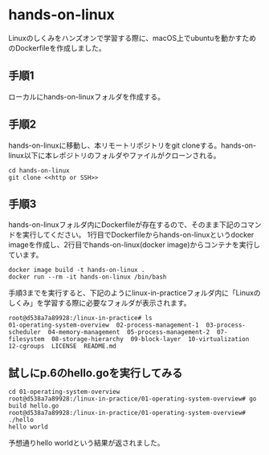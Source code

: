 # hands-on-linux
Linuxのしくみをハンズオンで学習する際に、macOS上でubuntuを動かすためのDockerfileを作成しました。

## 手順1
ローカルにhands-on-linuxフォルダを作成する。

## 手順2
hands-on-linuxに移動し、本リモートリポジトリをgit cloneする。hands-on-linux以下に本レポジトリのフォルダやファイルがクローンされる。
```
cd hands-on-linux
git clone <<http or SSH>>
```

## 手順3
hands-on-linuxフォルダ内にDockerfileが存在するので、そのまま下記のコマンドを実行してください。
1行目でDockerfileからhands-on-linuxというdocker imageを作成し、2行目でhands-on-linux(docker image)からコンテナを実行しています。
```
docker image build -t hands-on-linux .
docker run --rm -it hands-on-linux /bin/bash
```

手順3までを実行すると、下記のようにlinux-in-practiceフォルダ内に「Linuxのしくみ」を学習する際に必要なフォルダが表示されます。
```
root@d538a7a89928:/linux-in-practice# ls
01-operating-system-overview  02-process-management-1  03-process-scheduler  04-memory-management  05-process-management-2  07-filesystem  08-storage-hierarchy  09-block-layer  10-virtualization  12-cgroups  LICENSE  README.md
```
## 試しにp.6のhello.goを実行してみる
```
cd 01-operating-system-overview
root@d538a7a89928:/linux-in-practice/01-operating-system-overview# go build hello.go
root@d538a7a89928:/linux-in-practice/01-operating-system-overview# ./hello
hello world
```
予想通りhello worldという結果が返されました。
